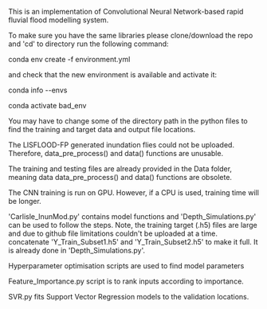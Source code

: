 This is an implementation of Convolutional Neural Network-based rapid fluvial flood modelling system.

To make sure you have the same libraries please clone/download the repo and 'cd' to directory 
run the following command:

conda env create -f environment.yml

and check that the new environment is available and activate it:

conda info --envs

conda activate bad_env


You may have to change some of the directory path in the python files to find the training and target data and output file locations.

The LISFLOOD-FP generated inundation flies could not be uploaded. Therefore, data_pre_process() and data() functions are unusable.

The training and testing files are already provided in the Data folder, meaning data data_pre_process() and data() functions are obsolete.

The CNN training is run on GPU. However, if a CPU is used, training time will be longer.


'Carlisle_InunMod.py' contains model functions and 'Depth_Simulations.py' can be used to follow the steps. Note, the training target (.h5) files are large and due to github file limitations couldn't be uploaded at a time. concatenate 'Y_Train_Subset1.h5' and 'Y_Train_Subset2.h5' to make it full. It is already done in 'Depth_Simulations.py'.

Hyperparameter optimisation scripts are used to find model parameters

Feature_Importance.py script is to rank inputs according to importance.

SVR.py fits Support Vector Regression models to the validation locations.


